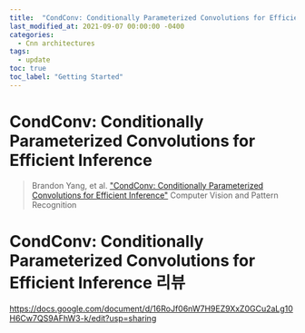 ```yaml
---
title:  "CondConv: Conditionally Parameterized Convolutions for Efficient Inference"
last_modified_at: 2021-09-07 00:00:00 -0400
categories: 
  - Cnn architectures
tags:
  - update
toc: true
toc_label: "Getting Started"
---
```


# CondConv: Conditionally Parameterized Convolutions for Efficient Inference
> Brandon Yang, et al. ["CondConv: Conditionally Parameterized Convolutions for Efficient Inference"](https://arxiv.org/abs/1904.04971) Computer Vision and Pattern Recognition

# CondConv: Conditionally Parameterized Convolutions for Efficient Inference 리뷰

https://docs.google.com/document/d/16RoJf06nW7H9EZ9XxZ0GCu2aLg10H6Cw7QS9AFhW3-k/edit?usp=sharing

